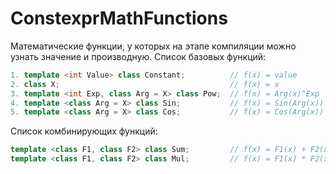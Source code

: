 # ConstexprMathFunctions
Математические функции, у которых на этапе компиляции можно узнать значение и производную.
Список базовых функций:
```cpp
1. template <int Value> class Constant;          // f(x) = value
2. class X;                                      // f(x) = x
3. template <int Exp, class Arg = X> class Pow;  // f(x) = Arg(x)^Exp
4. template <class Arg = X> class Sin;           // f(x) = Sin(Arg(x))
5. template <class Arg = X> class Cos;           // f(x) = Cos(Arg(x))
```

Список комбинирующих функций:
```cpp
template <class F1, class F2> class Sum;         // f(x) = F1(x) + F2(x)
template <class F1, class F2> class Mul;         // f(x) = F1(x) * F2(x)
```
